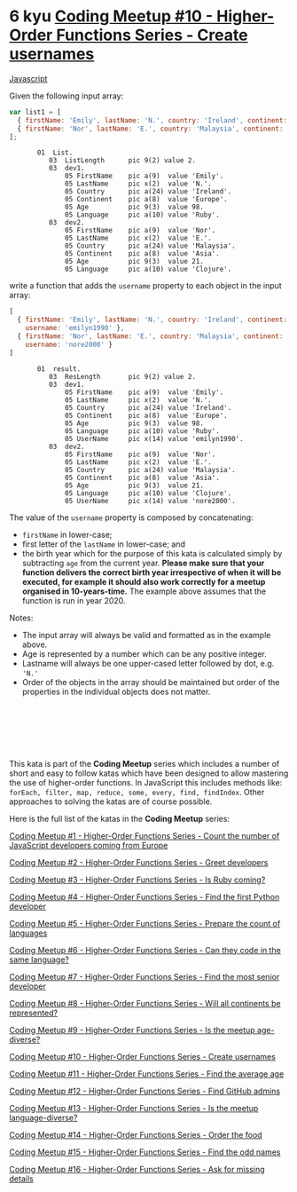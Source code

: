 # 6 kyu [Coding Meetup #10 - Higher-Order Functions Series - Create usernames](https://www.codewars.com/kata/582a53ed261c2af9d200018c)

<!-- START LANGUAGE_LINKS -->

[Javascript](./javascript.js)

<!-- END LANGUAGE_LINKS -->

Given the following input array:

```javascript
var list1 = [
  { firstName: 'Emily', lastName: 'N.', country: 'Ireland', continent: 'Europe', age: 30, language: 'Ruby' },
  { firstName: 'Nor', lastName: 'E.', country: 'Malaysia', continent: 'Asia', age: 20, language: 'Clojure' }
];
```
```cobol
       01  List.
          03  ListLength      pic 9(2) value 2.
          03  dev1.
              05 FirstName    pic a(9)  value 'Emily'.
              05 LastName     pic x(2)  value 'N.'.
              05 Country      pic a(24) value 'Ireland'.
              05 Continent    pic a(8)  value 'Europe'.
              05 Age          pic 9(3)  value 98.
              05 Language     pic a(10) value 'Ruby'.
          03  dev2.
              05 FirstName    pic a(9)  value 'Nor'.
              05 LastName     pic x(2)  value 'E.'.
              05 Country      pic a(24) value 'Malaysia'.
              05 Continent    pic a(8)  value 'Asia'.
              05 Age          pic 9(3)  value 21.
              05 Language     pic a(10) value 'Clojure'.
```

write a function that adds the `username` property to each object in the input array:

```javascript
[
  { firstName: 'Emily', lastName: 'N.', country: 'Ireland', continent: 'Europe', age: 30, language: 'Ruby', 
    username: 'emilyn1990' },
  { firstName: 'Nor', lastName: 'E.', country: 'Malaysia', continent: 'Asia', age: 20, language: 'Clojure', 
    username: 'nore2000' }
]
```
```cobol
       01  result.
          03  ResLength       pic 9(2) value 2.
          03  dev1.
              05 FirstName    pic a(9)  value 'Emily'.
              05 LastName     pic x(2)  value 'N.'.
              05 Country      pic a(24) value 'Ireland'.
              05 Continent    pic a(8)  value 'Europe'.
              05 Age          pic 9(3)  value 98.
              05 Language     pic a(10) value 'Ruby'.
              05 UserName     pic x(14) value 'emilyn1990'.
          03  dev2.
              05 FirstName    pic a(9)  value 'Nor'.
              05 LastName     pic x(2)  value 'E.'.
              05 Country      pic a(24) value 'Malaysia'.
              05 Continent    pic a(8)  value 'Asia'.
              05 Age          pic 9(3)  value 21.
              05 Language     pic a(10) value 'Clojure'.
              05 UserName     pic x(14) value 'nore2000'.
```

The value of the `username` property is composed by concatenating:

- `firstName` in lower-case;
- first letter of the `lastName` in lower-case; and 
- the birth year which for the purpose of this kata is calculated simply by subtracting `age` from the current year. **Please make sure that your function delivers the correct birth year irrespective of when it will be executed, for example it should also work correctly for a meetup organised in 10-years-time.** The example above assumes that the function is run in year 2020.


Notes:

 - The input array will always be valid and formatted as in the example above.
 - Age is represented by a number which can be any positive integer.
 - Lastname will always be one upper-cased letter followed by dot, e.g. `'N.'`
 - Order of the objects in the array should be maintained but order of the properties in the individual objects does not matter.
<br>
<br>
<br>
<br>
<br>

This kata is part of the **Coding Meetup** series which includes a number of short and easy to follow katas which have been designed to allow mastering the use of higher-order functions. In JavaScript this includes methods like: `forEach, filter, map, reduce, some, every, find, findIndex`. Other approaches to solving the katas are of course possible.

Here is the full list of the katas in the **Coding Meetup** series:

<a href="http://www.codewars.com/kata/coding-meetup-number-1-higher-order-functions-series-count-the-number-of-javascript-developers-coming-from-europe">Coding Meetup #1 - Higher-Order Functions Series - Count the number of JavaScript developers coming from Europe</a>

<a href="https://www.codewars.com/kata/coding-meetup-number-2-higher-order-functions-series-greet-developers">Coding Meetup #2 - Higher-Order Functions Series - Greet developers</a>

<a href="https://www.codewars.com/kata/coding-meetup-number-3-higher-order-functions-series-is-ruby-coming">Coding Meetup #3 - Higher-Order Functions Series - Is Ruby coming?</a>

<a href="https://www.codewars.com/kata/coding-meetup-number-4-higher-order-functions-series-find-the-first-python-developer">Coding Meetup #4 - Higher-Order Functions Series - Find the first Python developer</a>

<a href="https://www.codewars.com/kata/coding-meetup-number-5-higher-order-functions-series-prepare-the-count-of-languages">Coding Meetup #5 - Higher-Order Functions Series - Prepare the count of languages</a>

<a href="https://www.codewars.com/kata/coding-meetup-number-6-higher-order-functions-series-can-they-code-in-the-same-language">Coding Meetup #6 - Higher-Order Functions Series - Can they code in the same language?</a>

<a href="http://www.codewars.com/kata/coding-meetup-number-7-higher-order-functions-series-find-the-most-senior-developer">Coding Meetup #7 - Higher-Order Functions Series - Find the most senior developer</a>

<a href="https://www.codewars.com/kata/coding-meetup-number-8-higher-order-functions-series-will-all-continents-be-represented">Coding Meetup #8 - Higher-Order Functions Series - Will all continents be represented?</a>

<a href="https://www.codewars.com/kata/coding-meetup-number-9-higher-order-functions-series-is-the-meetup-age-diverse">Coding Meetup #9 - Higher-Order Functions Series - Is the meetup age-diverse?</a>

<a href="https://www.codewars.com/kata/coding-meetup-number-10-higher-order-functions-series-create-usernames">Coding Meetup #10 - Higher-Order Functions Series - Create usernames</a>

<a href="https://www.codewars.com/kata/coding-meetup-number-11-higher-order-functions-series-find-the-average-age">Coding Meetup #11 - Higher-Order Functions Series - Find the average age</a>

<a href="https://www.codewars.com/kata/coding-meetup-number-12-higher-order-functions-series-find-github-admins">Coding Meetup #12 - Higher-Order Functions Series - Find GitHub admins</a>

<a href="https://www.codewars.com/kata/coding-meetup-number-13-higher-order-functions-series-is-the-meetup-language-diverse">Coding Meetup #13 - Higher-Order Functions Series - Is the meetup language-diverse?</a>

<a href="https://www.codewars.com/kata/coding-meetup-number-14-higher-order-functions-series-order-the-food">Coding Meetup #14 - Higher-Order Functions Series - Order the food</a>

<a href="https://www.codewars.com/kata/coding-meetup-number-15-higher-order-functions-series-find-the-odd-names">Coding Meetup #15 - Higher-Order Functions Series - Find the odd names</a>

<a href="https://www.codewars.com/kata/coding-meetup-number-16-higher-order-functions-series-ask-for-missing-details">Coding Meetup #16 - Higher-Order Functions Series - Ask for missing details</a>